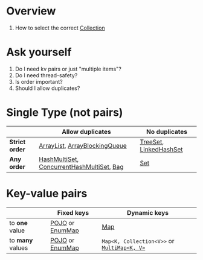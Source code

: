 # Overview
1. How to select the correct [Collection](https://docs.oracle.com/en/java/javase/11/docs/api/java.base/java/util/Collection.html)


# Ask yourself
1. Do I need kv pairs or just "multiple items"?
1. Do I need thread-safety?
1. Is order important?
1. Should I allow duplicates?



# Single Type (not pairs)
| |Allow duplicates|No duplicates|
|---|---|---|
|**Strict order**|[ArrayList](https://docs.oracle.com/en/java/javase/11/docs/api/java.base/java/util/List.html), [ArrayBlockingQueue](https://docs.oracle.com/en/java/javase/11/docs/api/java.base/java/util/concurrent/ArrayBlockingQueue.html)|[TreeSet](https://cr.openjdk.java.net/~iris/se/11/latestSpec/api/java.base/java/util/TreeSet.html), [LinkedHashSet](https://docs.oracle.com/en/java/javase/11/docs/api/java.base/java/util/LinkedHashSet.html)|
|**Any order**|[HashMultiSet](https://guava.dev/releases/31.0-jre/api/docs/com/google/common/collect/HashMultiset.html), [ConcurrentHashMultiSet](https://guava.dev/releases/31.0-jre/api/docs/com/google/common/collect/ConcurrentHashMultiset.html), [Bag](https://commons.apache.org/proper/commons-collections/apidocs/org/apache/commons/collections4/Bag.html)|[Set](https://docs.oracle.com/en/java/javase/11/docs/api/java.base/java/util/Set.html)|


# Key-value pairs
| |Fixed keys|Dynamic keys|
|---|---|---|
|to **one** value|[POJO](./pojos.lombok.java8-11.md) or [EnumMap](https://docs.oracle.com/en/java/javase/11/docs/api/java.base/java/util/EnumMap.html)|[Map](https://docs.oracle.com/en/java/javase/11/docs/api/java.base/java/util/Map.html)|
|to **many** values|[POJO](./pojos.lombok.java8-11.md) or [EnumMap](https://docs.oracle.com/en/java/javase/11/docs/api/java.base/java/util/EnumMap.html)|`Map<K, Collection<V>>` or [`MultiMap<K, V>`](https://guava.dev/releases/31.0.1-jre/api/docs/com/google/common/collect/Multimap.html)|
